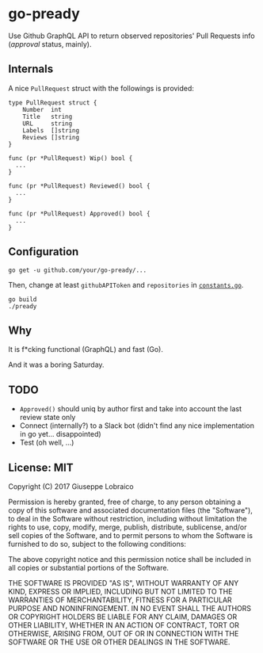 # go-pready

Use Github GraphQL API to return observed repositories' Pull Requests info (*approval* status, mainly).

## Internals

A nice `PullRequest` struct with the followings is provided:

```
type PullRequest struct {
	Number  int
	Title   string
	URL     string
	Labels  []string
	Reviews []string
}

func (pr *PullRequest) Wip() bool {
  ...
}

func (pr *PullRequest) Reviewed() bool {
  ...
}

func (pr *PullRequest) Approved() bool {
  ...
}
```

## Configuration

```
go get -u github.com/your/go-pready/...
```

Then, change at least `githubAPIToken` and `repositories` in [`constants.go`](../master/constants.go).

```
go build
./pready
```

## Why

It is f*cking functional (GraphQL) and fast (Go).

And it was a boring Saturday.

## TODO

  - `Approved()` should uniq by author first and take into account the last review state only
  - Connect (internally?) to a Slack bot (didn't find any nice implementation in go yet... disappointed)
  - Test (oh well, ...)

## License: MIT

Copyright (C) 2017 Giuseppe Lobraico

Permission is hereby granted, free of charge, to any person obtaining a copy of this software and associated documentation files (the "Software"), to deal in the Software without restriction, including without limitation the rights to use, copy, modify, merge, publish, distribute, sublicense, and/or sell copies of the Software, and to permit persons to whom the Software is furnished to do so, subject to the following conditions:

The above copyright notice and this permission notice shall be included in all copies or substantial portions of the Software.

THE SOFTWARE IS PROVIDED "AS IS", WITHOUT WARRANTY OF ANY KIND, EXPRESS OR IMPLIED, INCLUDING BUT NOT LIMITED TO THE WARRANTIES OF MERCHANTABILITY, FITNESS FOR A PARTICULAR PURPOSE AND NONINFRINGEMENT. IN NO EVENT SHALL THE AUTHORS OR COPYRIGHT HOLDERS BE LIABLE FOR ANY CLAIM, DAMAGES OR OTHER LIABILITY, WHETHER IN AN ACTION OF CONTRACT, TORT OR OTHERWISE, ARISING FROM, OUT OF OR IN CONNECTION WITH THE SOFTWARE OR THE USE OR OTHER DEALINGS IN THE SOFTWARE.